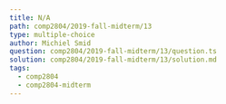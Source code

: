 ```yaml
---
title: N/A
path: comp2804/2019-fall-midterm/13
type: multiple-choice
author: Michiel Smid
question: comp2804/2019-fall-midterm/13/question.ts
solution: comp2804/2019-fall-midterm/13/solution.md
tags:
  - comp2804
  - comp2804-midterm
---
```

